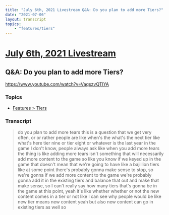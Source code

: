 ```yaml
---
title: "July 6th, 2021 Livestream Q&A: Do you plan to add more Tiers?"
date: "2021-07-06"
layout: transcript
topics:
    - "features/tiers"
---
```

# [July 6th, 2021 Livestream](../2021-07-06.md)
## Q&A: Do you plan to add more Tiers?
https://www.youtube.com/watch?v=VaqszvQTlYA

### Topics
* [Features > Tiers](../topics/features/tiers.md)

### Transcript

> do you plan to add more tears this is a question that we get very often, or or rather people are like when's the what's the next tier like what's here tier nine or tier eight or whatever is the last year in the game I don't know, people always ask like when you add more tears the thing is like adding more tears isn't something that will necessarily add more content to the game so like you know if we keyed up in the game that doesn't mean that we're going to have like a bajillion tiers like at some point there's probably gonna make sense to stop, so we're gonna if we add more content to the game we're probably gonna add it in the existing tiers and balance that out and make that make sense, so I can't really say how many tiers that's gonna be in the game at this point, yeah it's like whether whether or not the new content comes in a tier or not like I can see why people would be like new tier means new content yeah but also new content can go in existing tiers as well so
